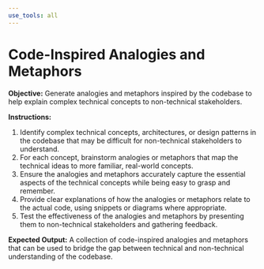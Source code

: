 ```yaml
---
use_tools: all
---
```

# Code-Inspired Analogies and Metaphors

**Objective:** Generate analogies and metaphors inspired by the codebase to help explain complex technical concepts to non-technical stakeholders.

**Instructions:**
1. Identify complex technical concepts, architectures, or design patterns in the codebase that may be difficult for non-technical stakeholders to understand.
2. For each concept, brainstorm analogies or metaphors that map the technical ideas to more familiar, real-world concepts.
3. Ensure the analogies and metaphors accurately capture the essential aspects of the technical concepts while being easy to grasp and remember.
4. Provide clear explanations of how the analogies or metaphors relate to the actual code, using snippets or diagrams where appropriate.
5. Test the effectiveness of the analogies and metaphors by presenting them to non-technical stakeholders and gathering feedback.

**Expected Output:** A collection of code-inspired analogies and metaphors that can be used to bridge the gap between technical and non-technical understanding of the codebase.
